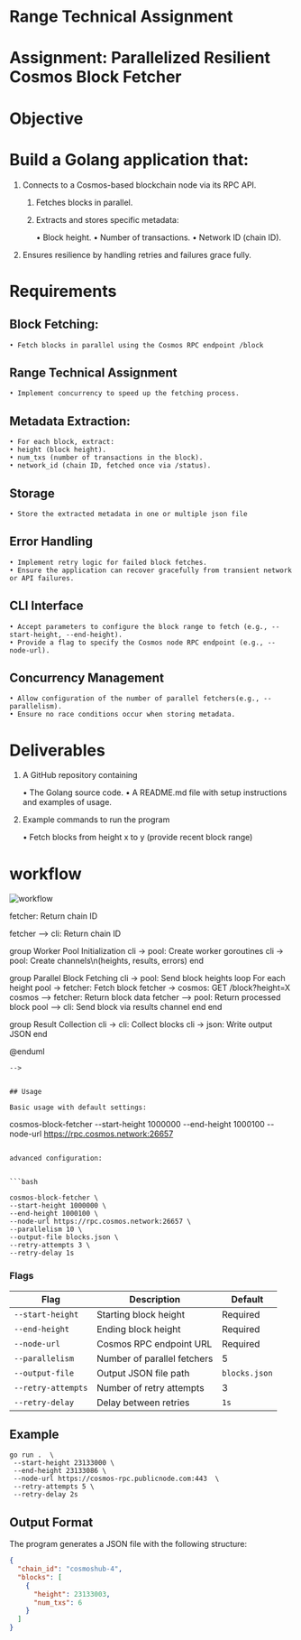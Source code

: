 # Range Technical Assignment

# Assignment: Parallelized Resilient Cosmos Block Fetcher
# Objective

# Build a Golang application that:

1. Connects to a Cosmos-based blockchain node via its RPC API.
   
    1. Fetches blocks in parallel.
   
    2. Extracts and stores specific metadata:
   
        • Block height.
        • Number of transactions.
        • Network ID (chain ID).

2. Ensures resilience by handling retries and failures grace fully.

# Requirements

## Block Fetching:
    
    • Fetch blocks in parallel using the Cosmos RPC endpoint /block

## Range Technical Assignment
    
    • Implement concurrency to speed up the fetching process.

## Metadata Extraction:

    • For each block, extract:
    • height (block height).
    • num_txs (number of transactions in the block).
    • network_id (chain ID, fetched once via /status).

## Storage
    
    • Store the extracted metadata in one or multiple json file

## Error Handling
    
    • Implement retry logic for failed block fetches.
    • Ensure the application can recover gracefully from transient network or API failures.

## CLI Interface
    
    • Accept parameters to configure the block range to fetch (e.g., --start-height, --end-height).
    • Provide a flag to specify the Cosmos node RPC endpoint (e.g., --node-url).

## Concurrency Management
    
    • Allow configuration of the number of parallel fetchers(e.g., --parallelism).
    • Ensure no race conditions occur when storing metadata.

# Deliverables

1. A GitHub repository containing

    • The Golang source code.
    • A README.md file with setup instructions and examples of usage.

2. Example commands to run the program

    • Fetch blocks from height x to y (provide recent block range)


# workflow

![workflow](https://shorturl.at/XblJE)
<!--
```plantuml
@startuml Cosmos Block Fetcher Flow

participant "CLI" as cli
participant "Fetcher" as fetcher
participant "Worker Pool" as pool
participant "Cosmos RPC" as cosmos
database "blocks.json" as json

cli -> fetcher: Create fetcher with config
cli -> fetcher: Get chain ID
fetcher -> cosmos: GET /status
cosmos --> fetcher: Return chain ID
fetcher --> cli: Return chain ID

group Worker Pool Initialization
cli -> pool: Create worker goroutines
cli -> pool: Create channels\n(heights, results, errors)
end

group Parallel Block Fetching
cli -> pool: Send block heights
loop For each height
pool -> fetcher: Fetch block
fetcher -> cosmos: GET /block?height=X
cosmos --> fetcher: Return block data
fetcher --> pool: Return processed block
pool --> cli: Send block via results channel
end
end

group Result Collection
cli -> cli: Collect blocks
cli -> json: Write output JSON
end

@enduml

```
-->


## Usage

Basic usage with default settings:

```
cosmos-block-fetcher --start-height 1000000 --end-height 1000100 --node-url https://rpc.cosmos.network:26657
```

advanced configuration:


```bash

cosmos-block-fetcher \
--start-height 1000000 \
--end-height 1000100 \
--node-url https://rpc.cosmos.network:26657 \
--parallelism 10 \
--output-file blocks.json \
--retry-attempts 3 \
--retry-delay 1s

```


### Flags

| Flag | Description | Default |
|------|-------------|---------|
| `--start-height` | Starting block height | Required |
| `--end-height` | Ending block height | Required |
| `--node-url` | Cosmos RPC endpoint URL | Required |
| `--parallelism` | Number of parallel fetchers | 5 |
| `--output-file` | Output JSON file path | `blocks.json` |
| `--retry-attempts` | Number of retry attempts | 3 |
| `--retry-delay` | Delay between retries | `1s` |

## Example


```shell
go run .  \
 --start-height 23133000 \
 --end-height 23133086 \
 --node-url https://cosmos-rpc.publicnode.com:443  \
 --retry-attempts 5 \
 --retry-delay 2s
```

## Output Format

The program generates a JSON file with the following structure:


```json
{
  "chain_id": "cosmoshub-4",
  "blocks": [
    {
      "height": 23133003,
      "num_txs": 6
    }
  ]
}
```